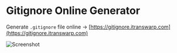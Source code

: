 # Gitignore Online Generator

Generate `.gitignore` file online -> [https://gitignore.itranswarp.com](https://gitignore.itranswarp.com)

![Screenshot](https://github.com/michaelliao/gitignore-online-generator/raw/main/screenshot.png)
